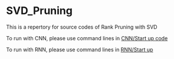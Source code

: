 # SVD_Pruning
This is a repertory for source codes of Rank Pruning with SVD



To run with CNN, please use command lines in [CNN/Start up code](https://github.com/LoveLast/SVD_Pruning/blob/master/CNN/cifar10/Start%20up%20code.md)

To run with RNN, please use command lines in [RNN/Start up](https://github.com/LoveLast/SVD_Pruning/blob/master/RNN/world-language-model/start_up.txt)

